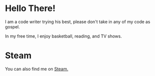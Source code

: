 # Hello There!

I am a code writer trying his best, please don't take in any of my code as gospel.

In my free time, I enjoy basketball, reading, and TV shows.

# Steam
You can also find me on [Steam.](https://steamcommunity.com/id/MentalityKing/)
